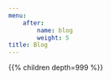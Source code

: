 ```yaml
---
menu:
    after:
        name: blog
        weight: 5
title: Blog
---
```


{{% children depth=999 %}}
